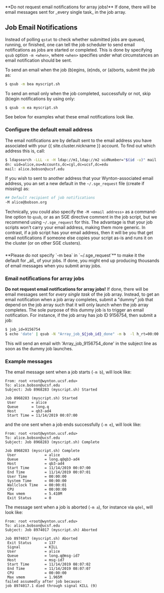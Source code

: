 <div class="alert alert-warning" role="alert" style="margin-top: 3ex" markdown="1">
**Do not request email notifications for array jobs!**  If done, there will be email messages sent for _every single task_ in the job array.
</div>

## Job Email Notifications

Instead of polling `qstat` to check whether submitted jobs are queued, running, or finished, one can tell the job scheduler to send email notifications as jobs are started or completed.  This is done by specifying `qsub` option `-m <when>`, where `<when>` specifies under what circumstances an email notification should be sent.

To send an email when the job (b)egins, (e)nds, or (a)borts, submit the job as:

```sh
$ qsub -m bea myscript.sh
```

To send an email only when the job completed, successfully or not, skip (b)egin notifications by using only:

```sh
$ qsub -m ea myscript.sh
```

See below for examples what these email notifications look like.


### Configure the default email address

The email notifications are by default sent to the email address you have associated with your {{ site.cluster.nickname }} account.  To find out which address this is, call:

```sh
$ ldapsearch -LLL -x -H ldap://m1,ldap://m2 uidNumber="$(id -u)" mail
dn: uid=alice,ou=Accounts,dc=cgl,dc=ucsf,dc=edu
mail: alice.bobson@ucsf.edu
```

If you wish to sent to another address that your Wynton-associated email address, you an set a new default in the `~/.sge_request` file (create if missing) as:

```sh
## Default recipient of job notifications
-M alice@bobson.org
```

Technically, you could also specify the `-M <email address>` as a command-line option to `qsub`, or as an SGE directive comment in the job script, but we recommend using `~/.sge_request` for this.  The advantage is that your job scripts won't carry your email address, making them more generic.  In contrast, if a job script has your email address, then it will be you that get email notifications if someone else copies your script as-is and runs it on the cluster (or on other SGE clusters).

<div class="alert alert-danger" role="alert" style="margin-top: 3ex" markdown="1">
**Please do not specify `-m bea` in `~/.sge_request`** to make it the default for _all_ of your jobs. If done, you might end up producing thousands of email messages when you submit array jobs.
</div>


### Email notifications for array jobs

**Do not request email notifications for array jobs!**  If done, there will be email messages sent for _every single task_ of the job array.  Instead, to get an email notification when a job array completes, submit a "dummy" job that depend on the job array such that it will only launch when the job array completes.  The sole purpose of this dummy job is to trigger an email notification.  For instance, if the job array has job ID 9156754, then submit a job:

```sh
$ job_id=9156754
$ echo 'date' | qsub -N "Array_job_${job_id}_done" -m b  -l h_rt=00:00:05 -hold_jid "${job_id}"
```

This will send an email with 'Array_job_9156754_done' in the subject line as soon as the dummy job launches.


### Example messages

The email message sent when a job starts (`-m b`), will look like:

```lang-none
From: root <root@wynton.ucsf.edu>
To: alice.bobson@ucsf.edu
Subject: Job 8968283 (myscript.sh) Started

Job 8968283 (myscript.sh) Started
 User       = alice
 Queue      = long.q
 Host       = qb3-ad4
 Start Time = 11/14/2019 00:07:00
```

and the one sent when a job ends successfully (`-m e`), will look like:

```lang-none
From: root <root@wynton.ucsf.edu>
To: alice.bobson@ucsf.edu
Subject: Job 8968283 (myscript.sh) Complete

Job 8968283 (myscript.sh) Complete
 User             = alice
 Queue            = long.q@qb3-ad4
 Host             = qb3-ad4
 Start Time       = 11/14/2019 00:07:00
 End Time         = 11/14/2019 00:07:01
 User Time        = 00:00:00
 System Time      = 00:00:00
 Wallclock Time   = 00:00:01
 CPU              = 00:00:00
 Max vmem         = 5.410M
 Exit Status      = 0
```

The message sent when a job is aborted (`-m a`),  for instance via `qdel`, will look like:

```lang-none
From: root <root@wynton.ucsf.edu>
To: alice.bobson@ucsf.edu
Subject: Job 8974017 (myscript.sh) Aborted

Job 8974017 (myscript.sh) Aborted
 Exit Status      = 137
 Signal           = KILL
 User             = alice
 Queue            = long.q@msg-id7
 Host             = msg-id7
 Start Time       = 11/14/2019 08:07:02
 End Time         = 11/14/2019 08:07:07
 CPU              = 00:00:00
 Max vmem         = 1.965M
failed assumedly after job because:
job 8974017.1 died through signal KILL (9)
```


